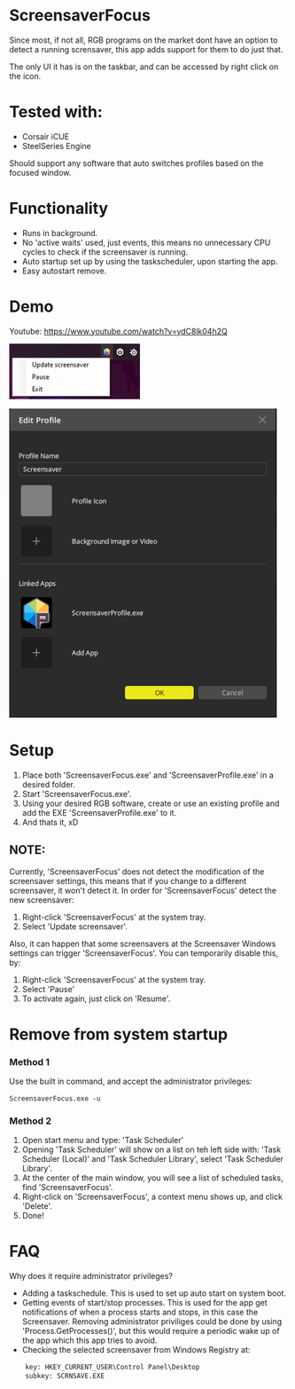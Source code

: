 # ScreensaverFocus
Since most, if not all, RGB programs on the market dont have an option to detect a running scrensaver, this app adds support for them to do just that.

The only UI it has is on the taskbar, and can be accessed by right click on the icon.

# Tested with:
- Corsair iCUE
- SteelSeries Engine

Should support any software that auto switches profiles based on the focused window.

# Functionality
- Runs in background.
- No 'active waits' used, just events, this means no unnecessary CPU cycles to check if the screensaver is running.
- Auto startup set up by using the taskscheduler, upon starting the app.
- Easy autostart remove.

# Demo
Youtube: https://www.youtube.com/watch?v=ydC8lk04h2Q

![Context menu](https://raw.githubusercontent.com/PiniponSelvagem/ScreensaverFocus/master/wiki/images/ssf_context_menu.png)

![iCue profile](https://raw.githubusercontent.com/PiniponSelvagem/ScreensaverFocus/master/wiki/images/icue_profile.png)

# Setup
1. Place both 'ScreensaverFocus.exe' and 'ScreensaverProfile.exe' in a desired folder.
2. Start 'ScreensaverFocus.exe'.
3. Using your desired RGB software, create or use an existing profile and add the EXE 'ScreensaverProfile.exe' to it.
4. And thats it, xD

## NOTE:
Currently, 'ScreensaverFocus' does not detect the modification of the screensaver settings, this means that if you change to a different screensaver, it won't detect it. In order for 'ScreensaverFocus' detect the new screensaver:
1. Right-click 'ScreensaverFocus' at the system tray.
2. Select 'Update screensaver'.

Also, it can happen that some screensavers at the Screensaver Windows settings can trigger 'ScreensaverFocus'. You can temporarily disable this, by:
1. Right-click 'ScreensaverFocus' at the system tray.
2. Select 'Pause'
3. To activate again, just click on 'Resume'.

# Remove from system startup
### Method 1
Use the built in command, and accept the administrator privileges:
```
ScreensaverFocus.exe -u
```
### Method 2
1. Open start menu and type: 'Task Scheduler'
2. Opening 'Task Scheduler' will show on a list on teh left side with: 'Task Scheduler (Local)' and 'Task Scheduler Library', select 'Task Scheduler Library'.
3. At the center of the main window, you will see a list of scheduled tasks, find 'ScreensaverFocus'.
4. Right-click on 'ScreensaverFocus', a context menu shows up, and click 'Delete'.
5. Done!

# FAQ
Why does it require administrator privileges?
- Adding a taskschedule. This is used to set up auto start on system boot.
- Getting events of start/stop processes. This is used for the app get notifications of when a process starts and stops, in this case the Screensaver. Removing administrator priviliges could be done by using 'Process.GetProcesses()', but this would require a periodic wake up of the app which this app tries to avoid.
- Checking the selected screensaver from Windows Registry at:
```
    key: HKEY_CURRENT_USER\Control Panel\Desktop
    subkey: SCRNSAVE.EXE
```